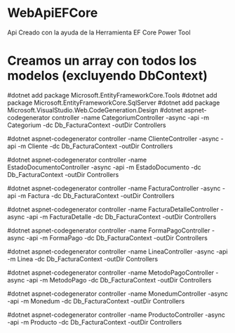 # WebApiEFCore
Api Creado con la ayuda de la Herramienta EF Core Power Tool
# Creamos un array con todos los modelos (excluyendo DbContext)

#dotnet add package Microsoft.EntityFrameworkCore.Tools
#dotnet add package Microsoft.EntityFrameworkCore.SqlServer
#dotnet add package Microsoft.VisualStudio.Web.CodeGeneration.Design
#dotnet aspnet-codegenerator controller -name CategoriumController -async -api -m Categorium -dc Db_FacturaContext -outDir Controllers

#dotnet aspnet-codegenerator controller -name ClienteController -async -api -m Cliente -dc Db_FacturaContext -outDir Controllers

#dotnet aspnet-codegenerator controller -name EstadoDocumentoController -async -api -m EstadoDocumento -dc Db_FacturaContext -outDir Controllers

#dotnet aspnet-codegenerator controller -name FacturaController -async -api -m Factura -dc Db_FacturaContext -outDir Controllers

#dotnet aspnet-codegenerator controller -name FacturaDetalleController -async -api -m FacturaDetalle -dc Db_FacturaContext -outDir Controllers

#dotnet aspnet-codegenerator controller -name FormaPagoController -async -api -m FormaPago -dc Db_FacturaContext -outDir Controllers

#dotnet aspnet-codegenerator controller -name LineaController -async -api -m Linea -dc Db_FacturaContext -outDir Controllers

#dotnet aspnet-codegenerator controller -name MetodoPagoController -async -api -m MetodoPago -dc Db_FacturaContext -outDir Controllers

#dotnet aspnet-codegenerator controller -name MonedumController -async -api -m Monedum -dc Db_FacturaContext -outDir Controllers

#dotnet aspnet-codegenerator controller -name ProductoController -async -api -m Producto -dc Db_FacturaContext -outDir Controllers
